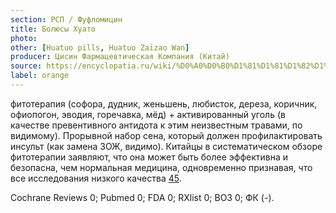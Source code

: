 ```yaml
---
section: РСП / Фуфломицин
title: Болюсы Хуато
photo:
other: [Huatuo pills, Huatuo Zaizao Wan]
producer: Цисин Фармацевтическая Компания (Китай)
source: https://encyclopatia.ru/wiki/%D0%A0%D0%B0%D1%81%D1%81%D1%82%D1%80%D0%B5%D0%BB%D1%8C%D0%BD%D1%8B%D0%B9_%D1%81%D0%BF%D0%B8%D1%81%D0%BE%D0%BA_%D0%BF%D1%80%D0%B5%D0%BF%D0%B0%D1%80%D0%B0%D1%82%D0%BE%D0%B2
label: orange
---
```


фитотерапия (софора, дудник, женьшень, любисток, дереза, коричник, офиопогон, эводия, горечавка, мёд) + активированный уголь (в качестве превентивного антидота к этим неизвестным травами, по видимому). Прорывной набор сена, который должен профилактировать инсульт (как замена ЗОЖ, видимо). Китайцы в систематическом обзоре фитотерапии заявляют, что она может быть более эффективна и безопасна, чем нормальная медицина, одновременно признавая, что все исследования низкого качества [45](http://www.ncbi.nlm.nih.gov/pmc/articles/PMC3250997/).

Cochrane Reviews 0; Pubmed 0; FDA 0; RXlist 0; ВОЗ 0; ФК (-).
